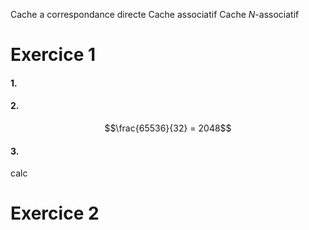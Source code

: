 Cache  a correspondance directe
Cache associatif
Cache $N$-associatif
# Exercice 1
#### 1.
#### 2.
$$\frac{65536}{32} = 2048$$
#### 3.
calc

# Exercice 2
